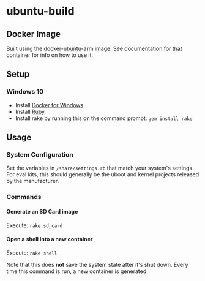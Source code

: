 # ubuntu-build

## Docker Image
Built using the [docker-ubuntu-arm](https://hub.docker.com/r/pseudodesign/docker-ubuntu-arm/) image.  See documentation for that container for info on how to use it.

## Setup

### Windows 10

* Install [Docker for Windows](https://www.docker.com/docker-windows)
* Install [Ruby](https://rubyinstaller.org)
* Install rake by running this on the command prompt: `gem install rake`

## Usage

### System Configuration

Set the variables in `/share/settings.rb` that match your system's settings.  For eval kits, this should generally be the uboot and kernel projects released by the manufacturer.

### Commands

#### Generate an SD Card image

Execute: `rake sd_card`

#### Open a shell into a new container

Execute: `rake shell`

Note that this does **not** save the system state after it's shut down.  Every time this command is run, a new container is generated.
